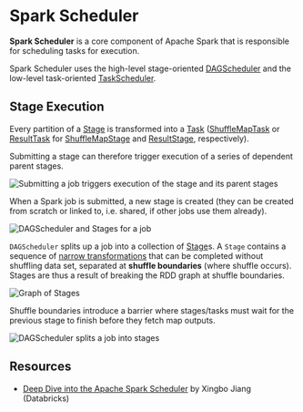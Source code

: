# Spark Scheduler

**Spark Scheduler** is a core component of Apache Spark that is responsible for scheduling tasks for execution.

Spark Scheduler uses the high-level stage-oriented [DAGScheduler](DAGScheduler.md) and the low-level task-oriented [TaskScheduler](TaskScheduler.md).

## Stage Execution

Every partition of a [Stage](Stage.md) is transformed into a [Task](Task.md) ([ShuffleMapTask](ShuffleMapTask.md) or [ResultTask](ResultTask.md) for [ShuffleMapStage](ShuffleMapStage.md) and [ResultStage](ResultStage.md), respectively).

Submitting a stage can therefore trigger execution of a series of dependent parent stages.

![Submitting a job triggers execution of the stage and its parent stages](../images/scheduler/job-stage.png)

When a Spark job is submitted, a new stage is created (they can be created from scratch or linked to, i.e. shared, if other jobs use them already).

![DAGScheduler and Stages for a job](../images/scheduler/scheduler-job-shuffles-result-stages.png)

`DAGScheduler` splits up a job into a collection of [Stage](Stage.md)s. A `Stage` contains a sequence of [narrow transformations](../rdd/index.md) that can be completed without shuffling data set, separated at **shuffle boundaries** (where shuffle occurs). Stages are thus a result of breaking the RDD graph at shuffle boundaries.

![Graph of Stages](../images/scheduler/dagscheduler-stages.png)

Shuffle boundaries introduce a barrier where stages/tasks must wait for the previous stage to finish before they fetch map outputs.

![DAGScheduler splits a job into stages](../images/scheduler/scheduler-job-splits-into-stages.png)

## Resources

* [Deep Dive into the Apache Spark Scheduler](https://databricks.com/session/apache-spark-scheduler) by Xingbo Jiang (Databricks)
